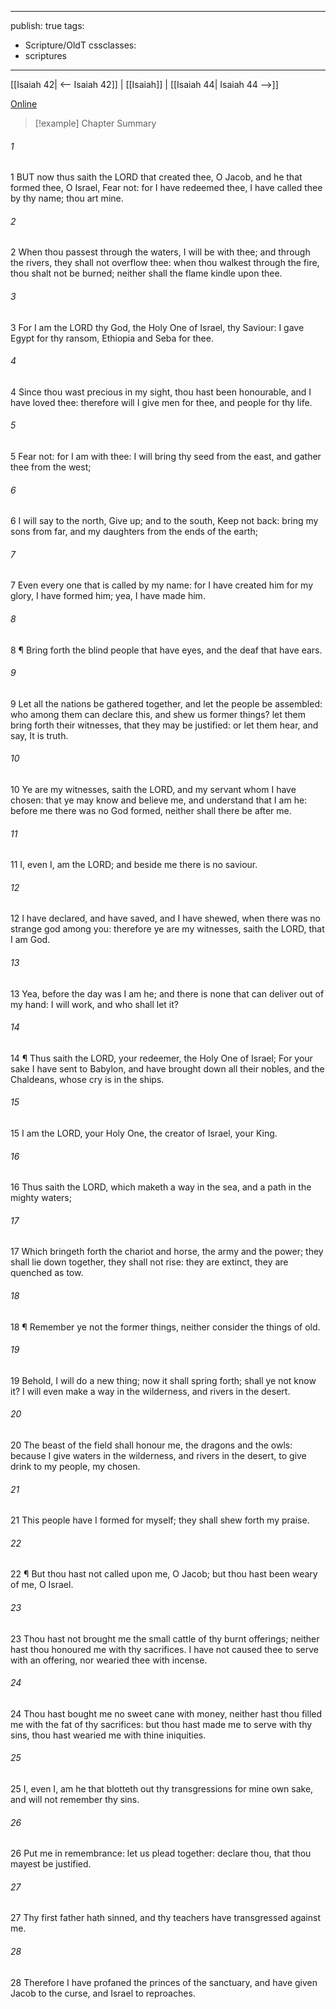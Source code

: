 

---
publish: true
tags:
  - Scripture/OldT
cssclasses:
  - scriptures
---
[[Isaiah 42| <-- Isaiah 42]] | [[Isaiah]] | [[Isaiah 44| Isaiah 44 -->]]

[Online](https://churchofjesuschrist.org/study/scriptures/ot/isa/43?lang=eng)

>[!example] Chapter Summary
>
###### 1
1 BUT now thus saith the LORD that created thee, O Jacob, and he that formed thee, O Israel, Fear not: for I have redeemed thee, I have called thee by thy name; thou art mine.
###### 2
2 When thou passest through the waters, I will be with thee; and through the rivers, they shall not overflow thee: when thou walkest through the fire, thou shalt not be burned; neither shall the flame kindle upon thee.
###### 3
3 For I am the LORD thy God, the Holy One of Israel, thy Saviour: I gave Egypt for thy ransom, Ethiopia and Seba for thee.
###### 4
4 Since thou wast precious in my sight, thou hast been honourable, and I have loved thee: therefore will I give men for thee, and people for thy life.
###### 5
5 Fear not: for I am with thee: I will bring thy seed from the east, and gather thee from the west;
###### 6
6 I will say to the north, Give up; and to the south, Keep not back: bring my sons from far, and my daughters from the ends of the earth;
###### 7
7 Even every one that is called by my name: for I have created him for my glory, I have formed him; yea, I have made him.
###### 8
8 ¶ Bring forth the blind people that have eyes, and the deaf that have ears.
###### 9
9 Let all the nations be gathered together, and let the people be assembled: who among them can declare this, and shew us former things?  let them bring forth their witnesses, that they may be justified: or let them hear, and say, It is truth.
###### 10
10 Ye are my witnesses, saith the LORD, and my servant whom I have chosen: that ye may know and believe me, and understand that I am he: before me there was no God formed, neither shall there be after me.
###### 11
11 I, even I, am the LORD; and beside me there is no saviour.
###### 12
12 I have declared, and have saved, and I have shewed, when there was no strange god among you: therefore ye are my witnesses, saith the LORD, that I am God.
###### 13
13 Yea, before the day was I am he; and there is none that can deliver out of my hand: I will work, and who shall let it?
###### 14
14 ¶ Thus saith the LORD, your redeemer, the Holy One of Israel; For your sake I have sent to Babylon, and have brought down all their nobles, and the Chaldeans, whose cry is in the ships.
###### 15
15 I am the LORD, your Holy One, the creator of Israel, your King.
###### 16
16 Thus saith the LORD, which maketh a way in the sea, and a path in the mighty waters;
###### 17
17 Which bringeth forth the chariot and horse, the army and the power; they shall lie down together, they shall not rise: they are extinct, they are quenched as tow.
###### 18
18 ¶ Remember ye not the former things, neither consider the things of old.
###### 19
19 Behold, I will do a new thing; now it shall spring forth; shall ye not know it?  I will even make a way in the wilderness, and rivers in the desert.
###### 20
20 The beast of the field shall honour me, the dragons and the owls: because I give waters in the wilderness, and rivers in the desert, to give drink to my people, my chosen.
###### 21
21 This people have I formed for myself; they shall shew forth my praise.
###### 22
22 ¶ But thou hast not called upon me, O Jacob; but thou hast been weary of me, O Israel.
###### 23
23 Thou hast not brought me the small cattle of thy burnt offerings; neither hast thou honoured me with thy sacrifices.  I have not caused thee to serve with an offering, nor wearied thee with incense.
###### 24
24 Thou hast bought me no sweet cane with money, neither hast thou filled me with the fat of thy sacrifices: but thou hast made me to serve with thy sins, thou hast wearied me with thine iniquities.
###### 25
25 I, even I, am he that blotteth out thy transgressions for mine own sake, and will not remember thy sins.
###### 26
26 Put me in remembrance: let us plead together: declare thou, that thou mayest be justified.
###### 27
27 Thy first father hath sinned, and thy teachers have transgressed against me.
###### 28
28 Therefore I have profaned the princes of the sanctuary, and have given Jacob to the curse, and Israel to reproaches.



